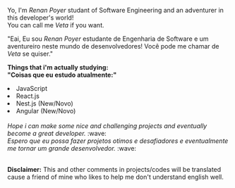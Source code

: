 Yo, I'm <i>Renan Poyer</i> studant of Software Engineering and an adventurer in this developer's world! <br>
You can call me <i>Veta</i> if you want.

"Eai, Eu sou <i>Renan Poyer</i> estudante de Engenharia de Software e um aventureiro neste mundo de desenvolvedores!
Você pode me chamar de <i>Veta</i> se quiser."

<b>Things that i'm actually studying:<br>
"Coisas que eu estudo atualmente:"</b>
<br>
<li>JavaScript</li>
<li>React.js</li>
<li>Nest.js (New/Novo)</li>
<li>Angular (New/Novo)</li>
<br>
<em>Hope i can make some nice and challenging projects and eventually become a great developer.</em> :wave: <br>
<em>Espero que eu possa fazer projetos otimos e desafiadores e eventualmente me tornar um grande desenvolvedor.</em> :wave: <br><br>

<b>Disclaimer:</b> This and other comments in projects/codes will be translated cause a friend of mine who likes to help me don't understand english well.
